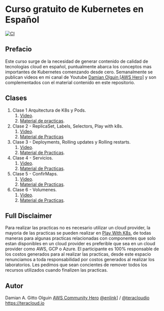 # Curso gratuito de Kubernetes en Español

[![CI](https://github.com/dolguin-/aws101-kubernetes/actions/workflows/main.yml/badge.svg)](https://github.com/dolguin-/aws101-kubernetes/actions/workflows/main.yml)

## Prefacio

Este curso surge de la necesidad de generar contenido de calidad de tecnologias
cloud en español, puntualmente abarca los conceptos mas importantes de
Kubernetes comenzando desde cero.
Semanalmente se publican videos en mi canal de Youtube [Damian Olguin [AWS Hero]](https://youtube.com/playlist?list=PLQ1M3apmTbgNRyHqBQ7FRml64XV-GpIRt) y son complementados con el material contenido en este repositorio.

## Clases

1. Clase 1 Arquitectura de K8s y Pods.
   1. [Video](https://youtu.be/Sccd454SgWk).
   1. [Material de practicas](clase-1/).
1. Clase 2 - ReplicaSet, Labels, Selectors, Play with k8s.
   1. [Video](https://youtu.be/nxnYLDhE5jE).
   1. [Material de Practicas](clase-2/)
1. Clase 3 - Deployments, Rolling updates y Rolling restarts.
   1. [Video](https://youtu.be/ifKWY7NxxVg).
   1. [Material de Practicas](clase-2/).
1. Clase 4 - Servicios.
   1. [Video](https://youtu.be/52Upml2z2So).
   1. [Material de Practicas](clase-4/readme.md).
1. Clase 5 - ConfirMaps.
   1. [Video](https://youtu.be/9icw5dLgXzU).
   1. [Material de Practicas](clase-5/readme.md).
1. Clase 6 - Volumenes.
   1. [Video](https://www.youtube.com/watch?v=Sccd454SgWk&list=PLQ1M3apmTbgNRyHqBQ7FRml64XV-GpIRt).
   1. [Material de Practicas](clase-6/readme.md).

## Full Disclaimer

Para realizar las practicas no es necesario utilizar un cloud provider, la mayoria de las practicas se pueden realizar en [Play With K8s](https://labs.play-with-k8s.com/), de todas maneras para algunas practicas relacionadas con componentes que solo estan disponibles en un cloud provider es preferible que sea en un cloud provider como AWS, GCP o Azure.
El participante es 100% responsable de los costos generados para al realizar las practicas, desde este espacio renunciamos a toda responsabilidad por costos generados al realizar los laboratorios.
Les pedimos que sean concientes de remover todos los recursos utilizados cuando finalizen las practicas.

## Autor

Damian A. Gitto Olguin
[AWS Community Hero](https://www.youtube.com/c/damianolguinAWSHERO)
[@enlink](https://twitter.com/enlink)] / [@teracloudio](https://twitter.com/teracloudio)
<https://teracloud.io>
